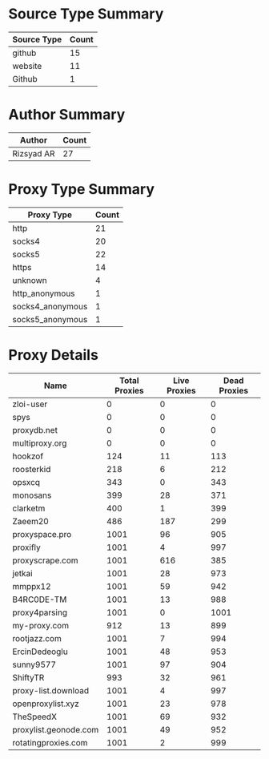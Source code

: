 # Source Type Summary

| Source Type | Count |
|-------------|-------|
| github | 15 |
| website | 11 |
| Github | 1 |


# Author Summary

| Author | Count |
|--------|-------|
| Rizsyad AR | 27 |


# Proxy Type Summary

| Proxy Type | Count |
|------------|-------|
| http | 21 |
| socks4 | 20 |
| socks5 | 22 |
| https | 14 |
| unknown | 4 |
| http_anonymous | 1 |
| socks4_anonymous | 1 |
| socks5_anonymous | 1 |


# Proxy Details

| Name | Total Proxies | Live Proxies | Dead Proxies |
|------|---------------|--------------|---------------|
| zloi-user | 0 | 0 | 0 |
| spys | 0 | 0 | 0 |
| proxydb.net | 0 | 0 | 0 |
| multiproxy.org | 0 | 0 | 0 |
| hookzof | 124 | 11 | 113 |
| roosterkid | 218 | 6 | 212 |
| opsxcq | 343 | 0 | 343 |
| monosans | 399 | 28 | 371 |
| clarketm | 400 | 1 | 399 |
| Zaeem20 | 486 | 187 | 299 |
| proxyspace.pro | 1001 | 96 | 905 |
| proxifly | 1001 | 4 | 997 |
| proxyscrape.com | 1001 | 616 | 385 |
| jetkai | 1001 | 28 | 973 |
| mmppx12 | 1001 | 59 | 942 |
| B4RC0DE-TM | 1001 | 13 | 988 |
| proxy4parsing | 1001 | 0 | 1001 |
| my-proxy.com | 912 | 13 | 899 |
| rootjazz.com | 1001 | 7 | 994 |
| ErcinDedeoglu | 1001 | 48 | 953 |
| sunny9577 | 1001 | 97 | 904 |
| ShiftyTR | 993 | 32 | 961 |
| proxy-list.download | 1001 | 4 | 997 |
| openproxylist.xyz | 1001 | 23 | 978 |
| TheSpeedX | 1001 | 69 | 932 |
| proxylist.geonode.com | 1001 | 49 | 952 |
| rotatingproxies.com | 1001 | 2 | 999 |
